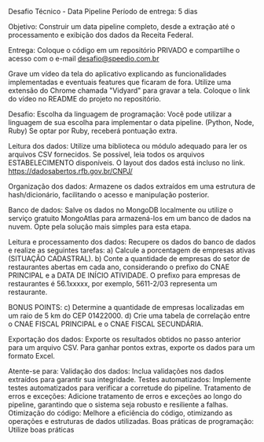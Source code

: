 Desafio Técnico - Data Pipeline
Período de entrega: 5 dias


Objetivo: 
Construir um data pipeline completo, desde a extração até o processamento e exibição dos dados da Receita Federal.


Entrega:
Coloque o código em um repositório PRIVADO e compartilhe o acesso com o e-mail desafio@speedio.com.br

Grave um vídeo da tela do aplicativo explicando as funcionalidades implementadas e eventuais features que ficaram de fora. Utilize uma extensão do Chrome chamada "Vidyard" para gravar a tela. Coloque o link do vídeo no README do projeto no repositório.

Desafio:
Escolha da linguagem de programação: Você pode utilizar a linguagem de sua escolha para implementar o data pipeline. (Python, Node, Ruby) 
Se optar por Ruby, receberá pontuação extra.


Leitura dos dados: Utilize uma biblioteca ou módulo adequado para ler os arquivos CSV fornecidos. Se possível, leia todos os arquivos ESTABELECIMENTO disponíveis. O layout dos dados está incluso no link.
https://dadosabertos.rfb.gov.br/CNPJ/

Organização dos dados: Armazene os dados extraídos em uma estrutura de hash/dicionário, facilitando o acesso e manipulação posterior.

Banco de dados: Salve os dados no MongoDB localmente ou utilize o serviço gratuito MongoAtlas para armazená-los em um banco de dados na nuvem. Opte pela solução mais simples para esta etapa.

Leitura e processamento dos dados: Recupere os dados do banco de dados e realize as seguintes tarefas:
 a) Calcule a porcentagem de empresas ativas (SITUAÇÃO CADASTRAL).
 b) Conte a quantidade de empresas do setor de restaurantes abertas em cada ano, considerando o prefixo do CNAE PRINCIPAL e a DATA DE INÍCIO ATIVIDADE. O prefixo para empresas de restaurantes é 56.1xxxxx, por exemplo, 5611-2/03 representa um restaurante. 

BONUS POINTS: 
c) Determine a quantidade de empresas localizadas em um raio de 5 km do CEP 01422000. 
d) Crie uma tabela de correlação entre o CNAE FISCAL PRINCIPAL e o CNAE FISCAL SECUNDÁRIA.

Exportação dos dados: Exporte os resultados obtidos no passo anterior para um arquivo CSV. Para ganhar pontos extras, exporte os dados para um formato Excel.


Atente-se para:
Validação dos dados: Inclua validações nos dados extraídos para garantir sua integridade.
Testes automatizados: Implemente testes automatizados para verificar a corretude do pipeline.
Tratamento de erros e exceções: Adicione tratamento de erros e exceções ao longo do pipeline, garantindo que o sistema seja robusto e resiliente a falhas.
Otimização do código: Melhore a eficiência do código, otimizando as operações e estruturas de dados utilizadas.
Boas práticas de programação: Utilize boas práticas
